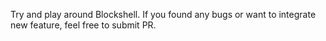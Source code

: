 Try and play around Blockshell. If you found any bugs or want to integrate new feature, feel free to submit PR.
